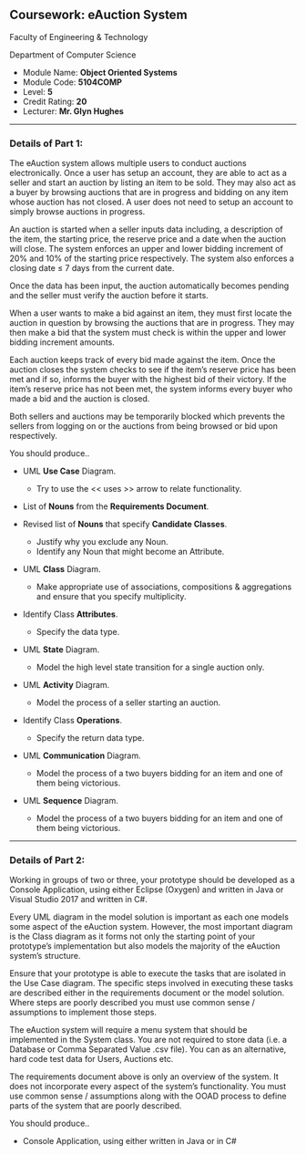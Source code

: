 ## Coursework: eAuction System

Faculty of Engineering & Technology

Department of Computer Science

- Module Name: **Object Oriented Systems**
- Module Code: **5104COMP**
- Level: **5**
- Credit Rating: **20**
- Lecturer: **Mr. Glyn Hughes**

---

### Details of Part 1:

The eAuction system allows multiple users to conduct auctions electronically. Once a user has setup an account, they are able to act as a seller and start an auction by listing an item to be sold. They may also act as a buyer by browsing auctions that are in progress and bidding on any item whose auction has not closed. A user does not need to setup an account to simply browse auctions in progress.

An auction is started when a seller inputs data including, a description of the item, the starting price, the reserve price and a date when the auction will close. The system enforces an upper and lower bidding increment of 20% and 10% of the starting price respectively. The system also enforces a closing date ≤ 7 days from the current date.

Once the data has been input, the auction automatically becomes pending and the seller must verify the auction before it starts.

When a user wants to make a bid against an item, they must first locate the auction in question by browsing the auctions that are in progress. They may then make a bid that the system must check is within the upper and lower bidding increment amounts.

Each auction keeps track of every bid made against the item. Once the auction closes the system checks to see if the item’s reserve price has been met and if so, informs the buyer with the highest bid of their victory. If the item’s reserve price has not been met, the system informs every buyer who made a bid and the auction is closed.

Both sellers and auctions may be temporarily blocked which prevents the sellers from logging on or the auctions from being browsed or bid upon respectively.

You should produce..

- UML **Use Case** Diagram.
    - Try to use the << uses >> arrow to relate functionality.

- List of **Nouns** from the **Requirements Document**.

- Revised list of **Nouns** that specify **Candidate Classes**.
    - Justify why you exclude any Noun.
    - Identify any Noun that might become an Attribute.

- UML **Class** Diagram.
    - Make appropriate use of associations, compositions & aggregations and ensure that you specify multiplicity.

- Identify Class **Attributes**.
    - Specify the data type.

- UML **State** Diagram.
    - Model the high level state transition for a single auction only.

- UML **Activity** Diagram.
    - Model the process of a seller starting an auction.

- Identify Class **Operations**.
    - Specify the return data type.

- UML **Communication** Diagram.
    - Model the process of a two buyers bidding for an item and one of them being victorious.

- UML **Sequence** Diagram.
    - Model the process of a two buyers bidding for an item and one of them being victorious.

---

### Details of Part 2:

Working in groups of two or three, your prototype should be developed as a Console Application, using either Eclipse (Oxygen) and written in Java or Visual Studio 2017 and written in C#.

Every UML diagram in the model solution is important as each one models some aspect of the eAuction system. However, the most important diagram is the Class diagram as it forms not only the starting point of your prototype’s implementation but also models the majority of the eAuction system’s structure.

Ensure that your prototype is able to execute the tasks that are isolated in the Use Case diagram. The specific steps involved in executing these tasks are described either in the requirements document or the model solution. Where steps are poorly described you must use common sense / assumptions to implement those steps.

The eAuction system will require a menu system that should be implemented in the System class. You are not required to store data (i.e. a Database or Comma Separated Value .csv file). You can as an alternative, hard code test data for Users, Auctions etc.

The requirements document above is only an overview of the system. It does not incorporate every aspect of the system’s functionality. You must use common sense / assumptions along with the OOAD process to define parts of the system that are poorly described.

You should produce..

- Console Application, using either written in Java or in C#
